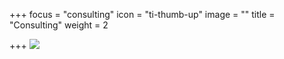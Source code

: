 +++
focus = "consulting"
icon = "ti-thumb-up"
image = ""
title = "Consulting"
weight = 2

+++
![](/images/JAMStac.jpg)